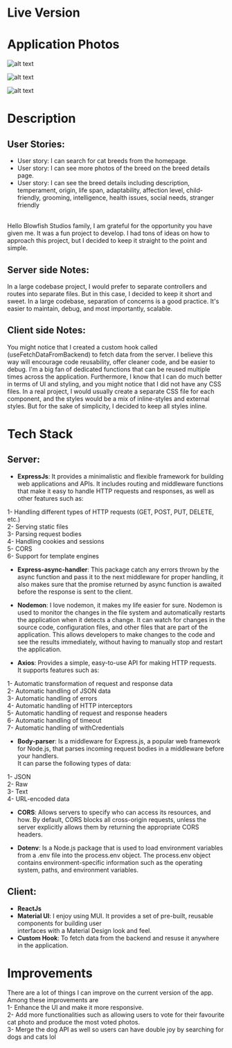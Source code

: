 # Live Version

# Application Photos

![alt text](https://i.pinimg.com/originals/19/0f/4f/190f4f285333554ea6e578e3fe287fcc.png)

![alt text](https://i.pinimg.com/originals/26/62/34/26623408c4b2831b0915ab8941535e79.png)

![alt text](https://i.pinimg.com/originals/bb/06/3e/bb063ed84ee953d9ee445ca7320eab19.png)

# Description

## User Stories:

- User story: I can search for cat breeds from the homepage. <br/>
- User story: I can see more photos of the breed on the breed details page. <br/>
- User story: I can see the breed details including description, temperament, origin, life span, adaptability, affection level, child-friendly, grooming, intelligence, health issues, social needs, stranger friendly <br/> <br/>

Hello Blowfish Studios family, I am grateful for the opportunity you have given me. It was a fun project to develop. I had tons of ideas on how to approach this project, but I decided to keep it straight to the point and simple.

## Server side Notes:

In a large codebase project, I would prefer to separate controllers and routes into separate files. But in this case, I decided to keep it short and sweet. In a large codebase, separation of concerns is a good practice. It's easier to maintain, debug, and most importantly, scalable.

## Client side Notes:

You might notice that I created a custom hook called (useFetchDataFromBackend) to fetch data from the server. I believe this way will encourage code reusability, offer cleaner code, and be easier to debug. I'm a big fan of dedicated functions that can be reused multiple times across the application. Furthermore, I know that I can do much better in terms of UI and styling, and you might notice that I did not have any CSS files. In a real project, I would usually create a separate CSS file for each component, and the styles would be a mix of inline-styles and external styles. But for the sake of simplicity, I decided to keep all styles inline.

# Tech Stack

## Server:

- **ExpressJs**: It provides a minimalistic and flexible framework for building web applications and APIs. It includes routing and middleware functions that make it easy to handle HTTP requests and responses, as well as other features such as: <br/>

1- Handling different types of HTTP requests (GET, POST, PUT, DELETE, etc.) <br/>
2- Serving static files <br/>
3- Parsing request bodies <br/>
4- Handling cookies and sessions <br/>
5- CORS <br/>
6- Support for template engines <br/>

- **Express-async-handler**: This package catch any errors thrown by the async function and pass it to the next middleware for proper handling, it also makes sure that the promise returned by async function is awaited before the response is sent to the client. <br/>

- **Nodemon**: I love nodemon, it makes my life easier for sure. Nodemon is used to monitor the changes in the file system and automatically restarts the application when it detects a change. It can watch for changes in the source code, configuration files, and other files that are part of the application. This allows developers to make changes to the code and see the results immediately, without having to manually stop and restart the application. <br/>

- **Axios**: Provides a simple, easy-to-use API for making HTTP requests. <br/>
  It supports features such as: <br/>

1- Automatic transformation of request and response data <br/>
2- Automatic handling of JSON data <br/>
3- Automatic handling of errors <br/>
4- Automatic handling of HTTP interceptors <br/>
5- Automatic handling of request and response headers <br/>
6- Automatic handling of timeout <br/>
7- Automatic handling of withCredentials <br/>

- **Body-parser**: Is a middleware for Express.js, a popular web framework for Node.js, that parses incoming request bodies in a middleware before your handlers.<br/>
  It can parse the following types of data: <br/>

1- JSON <br/>
2- Raw <br/>
3- Text <br/>
4- URL-encoded data <br/>

- **CORS**: Allows servers to specify who can access its resources, and how. By default, CORS blocks all cross-origin requests, unless the server explicitly allows them by returning the appropriate CORS headers. <br/>

- **Dotenv**: Is a Node.js package that is used to load environment variables from a .env file into the process.env object. The process.env object contains environment-specific information such as the operating system, paths, and environment variables. <br/>

## Client:

- **ReactJs**
- **Material UI**: I enjoy using MUI. It provides a set of pre-built, reusable components for building user <br/>interfaces with a Material Design look and feel. <br/>
- **Custom Hook**: To fetch data from the backend and resuse it anywhere in the application. <br/>

# Improvements

There are a lot of things I can improve on the current version of the app. Among these improvements are <br/>
1- Enhance the UI and make it more responsive. <br/>
2- Add more functionalities such as allowing users to vote for their favourite cat photo and produce the most voted photos. <br/>
3- Merge the dog API as well so users can have double joy by searching for dogs and cats lol <br/>
